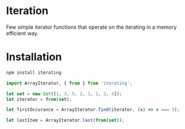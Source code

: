 # Iteration

Few simple iterator functions that operate on the iterating in a memory efficient way.

# Installation

```sh
npm install iterating
```

```js
import ArrayIterator, { from } from 'iterating';

let set = new Set([1, 3, 5, 2, 1, 1, 3, 4]);
let iterator = from(set);

let firstOccurance = ArrayIterator.find(iterator, (x) => x === 5);

let lastItem = ArrayIterator.last(from(set));
```
